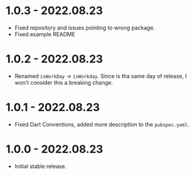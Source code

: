 # 1.0.3 - 2022.08.23

- Fixed repository and issues pointing to wrong package.
- Fixed example README

# 1.0.2 - 2022.08.23

- Renamed `isWorkDay` -> `isWorkday`. Since is tha same day of release, I won't consider this a breaking change.

# 1.0.1 - 2022.08.23

- Fixed Dart Conventions, added more description to the `pubspec.yaml`.

# 1.0.0 - 2022.08.23

- Initial stable release.
